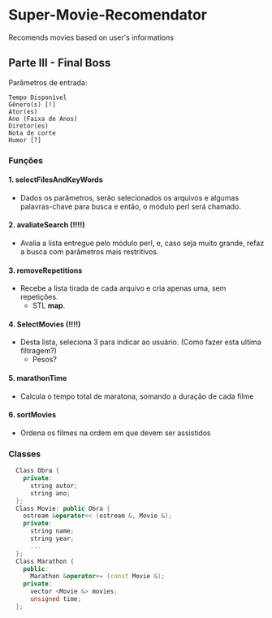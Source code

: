 # Super-Movie-Recomendator
Recomends movies based on user's informations

## Parte III - Final Boss
Parâmetros de entrada:
  
    Tempo Disponível
    Gênero(s) [!]
    Ator(es)
    Ano (Faixa de Anos)
    Diretor(es)
    Nota de corte
    Humor [?]
    
### Funções

#### 1. selectFilesAndKeyWords
  * Dados os parâmetros, serão selecionados os arquivos e algumas palavras-chave para busca e então, o módulo perl será chamado.
#### 2. avaliateSearch (!!!!)
  * Avalia a lista entregue pelo módulo perl, e, caso seja muito grande, refaz a busca com parâmetros mais restritivos.
#### 3. removeRepetitions
  * Recebe a lista tirada de cada arquivo e cria apenas uma, sem repetições. 
    * STL __map__.
#### 4. SelectMovies (!!!!)
  * Desta lista, seleciona 3 para indicar ao usuário. (Como fazer esta ultima filtragem?)
    * Pesos?
#### 5. marathonTime
  * Calcula o tempo total de maratona, somando a duração de cada filme
#### 6. sortMovies
  * Ordena os filmes na ordem em que devem ser assistidos
  
  ### Classes
  
  ```c++
    Class Obra {
      private:
        string autor;
        string ano;
    };
    Class Movie: public Obra {
      ostream &operator<< (ostream &, Movie &);
      private:
        string name;
        string year;
        ...
    };
    Class Marathon {
      public:
        Marathon &operator+= (const Movie &);
      private:
        vector <Movie &> movies;
        unsigned time;
    };
  ```
